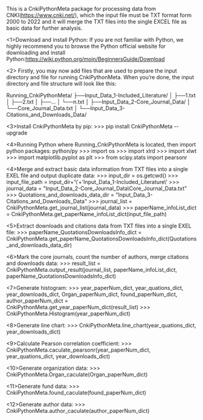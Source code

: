 This is a CnkiPythonMeta package for processing data from CNKI(https://www.cnki.net/),
which the input file must be TXT format form 2000 to 2022 and it will merge the TXT files into the single EXCEL file 
as basic data for further analysis.

<1>Download and install Python:
If you are not familiar with Python, we highly recommend you to browse the Python official website for 
downloading and install Python:https://wiki.python.org/moin/BeginnersGuide/Download

<2> Firstly, you may now add files that are used to prepare the input directory and file for running CnkiPythonMeta. 
    When you’re done, the input directory and file structure will look like this:

Running_CnkiPythonMeta/
├──Input_Data_1-Included_Literature/
│        ├──1.txt
│        ├──2.txt 
│        ├──...
│		 └──n.txt
│
├──Input_Data_2-Core_Journal_Data/
│        └──Core_Journal_Data.txt
│
└──Input_Data_3-Citations_and_Downloads_Data/

<3>Install CnkiPythonMeta by pip:
 	>>> pip install CnkiPythonMeta --upgrade
	
<4>Running Python where Running_CnkiPythonMeta is located, then import python packages:
		python/py
	>>> import os
	>>> import xlrd
	>>> import xlwt
	>>> import matplotlib.pyplot as plt
	>>> from scipy.stats import pearsonr	

<4>Merge and extract basic data information from TXT files into a single EXEL file and output duplicate data:
	>>> input_dir = os.getcwd()
	>>> input_file_path = input_dir+'\\'+'Input_Data_1-Included_Literature\\'
	>>> journal_data = "Input_Data_2-Core_Journal_Data\\Core_Journal_Data.txt"
	>>> Quotations_and_downloads_data_dir = "Input_Data_3-Citations_and_Downloads_Data"
	>>> journal_list = CnkiPythonMeta.get_journal_list(journal_data)
	>>> paperName_infoList_dict = CnkiPythonMeta.get_paperName_infoList_dict(input_file_path)
	
<5>Extract downloads and citations data from TXT files into a single EXEL file:
    >>> paperName_QuotationsDownloadsInfo_dict = CnkiPythonMeta.get_paperName_QuotationsDownloadsInfo_dict(Quotations_and_downloads_data_dir)

<6>Mark the core journals, count the number of authors, merge citations and downloads data:
    >>> result_list = CnkiPythonMeta.output_result(journal_list, paperName_infoList_dict, paperName_QuotationsDownloadsInfo_dict)
	
<7>Generate histogram:
	>>> year_paperNum_dict, year_quations_dict, year_downloads_dict, Organ_paperNum_dict, found_paperNum_dict, author_paperNum_dict = CnkiPythonMeta.get_year_paperNum_dict(result_list)
	>>> CnkiPythonMeta.Histogram(year_paperNum_dict)
	
<8>Generate line chart:
	>>> CnkiPythonMeta.line_chart(year_quations_dict, year_downloads_dict)

<9>Calculate Pearson correlation coefficient:
	>>> CnkiPythonMeta.caculate_pearsonr(year_paperNum_dict, year_quations_dict, year_downloads_dict)
	
<10>Generate organization data:
	>>> CnkiPythonMeta.Organ_caculate(Organ_paperNum_dict)
	
<11>Generate fund data:
	>>> CnkiPythonMeta.found_caculate(found_paperNum_dict)

<12>Generate author data:
	>>> CnkiPythonMeta.author_caculate(author_paperNum_dict)
	
